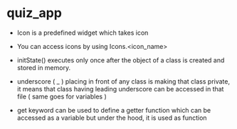 # quiz_app

- Icon is a predefined widget which takes icon

- You can access icons by using Icons.<icon_name>

* initState() executes only once after the object of a class is created and stored in memory.

* underscore ( \_ ) placing in front of any class is making that class private, it means that class having leading underscore can be accessed in that file ( same goes for variables )

* get keyword can be used to define a getter function which can be accessed as a variable but under the hood, it is used as function
